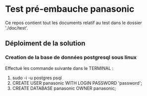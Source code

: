 # Test pré-embauche panasonic
Ce repos contient tout les documents relatif au test dans le dossier './doc/test'.

## Déploiment de la solution
### Creation de la base de données postgresql sous linux
Effectué les commande suivante dans le TERMINAL :
1. sudo -i -u postgres psql
1. CREATE USER panasonic WITH LOGIN PASSWORD 'password';
1. CREATE DATABASE panasonic OWNER panasonic;